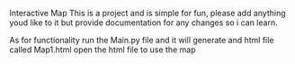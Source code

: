 Interactive Map
This is a project and is simple for fun, please add anything youd like to it but provide documentation for any changes so i can learn. 

As for functionality run the Main.py file and it will generate and html file called Map1.html
open the html file to use the map
